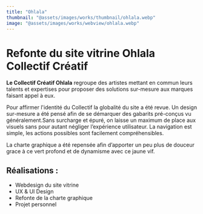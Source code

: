 ```yaml
---
title: "Ohlala"
thumbnail: "@assets/images/works/thumbnail/ohlala.webp"
image: "@assets/images/works/webview/ohlala.webp"
---
```


# Refonte du site vitrine Ohlala Collectif Créatif

**Le Collectif Créatif Ohlala** regroupe des artistes mettant en commun leurs talents et expertises pour proposer des solutions sur-mesure aux marques faisant appel à eux. 

Pour affirmer l'identité du Collectif la globalité du site a été revue. Un design sur-mesure a été pensé afin de se  démarquer des gabarits pré-conçus vu généralement.Sans surcharge et épuré, on laisse un maximum de place aux visuels sans pour autant négliger l’expérience utilisateur. La navigation est simple, les actions possibles sont facilement compréhensibles.

La charte graphique a été repensée afin d’apporter un peu plus de douceur grace à ce vert profond et de dynamisme avec ce jaune vif.

## Réalisations :

- Webdesign du site vitrine
- UX & UI Design
- Refonte de la charte graphique
- Projet personnel

